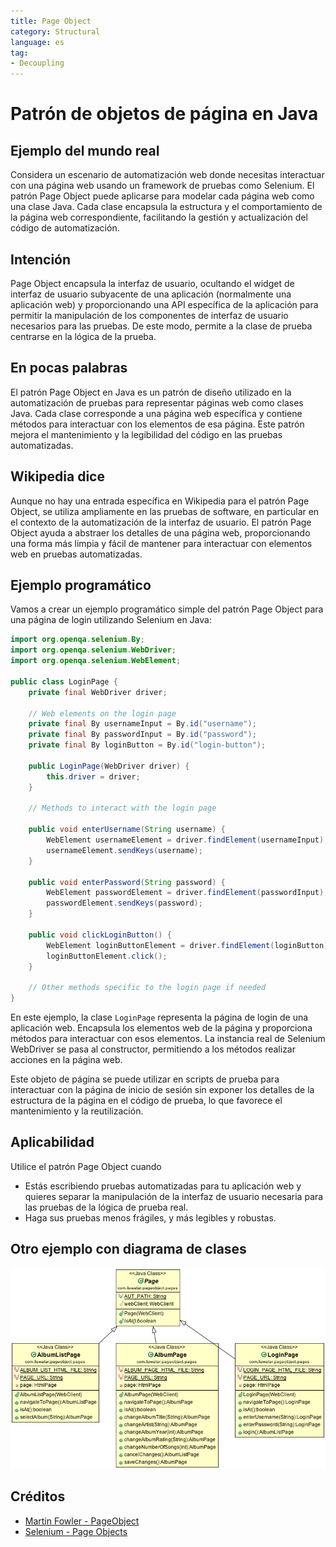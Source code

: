 ```yaml
---
title: Page Object
category: Structural
language: es
tag:
- Decoupling
---
```


# Patrón de objetos de página en Java

## Ejemplo del mundo real

Considera un escenario de automatización web donde necesitas interactuar con una página web usando un framework de pruebas como Selenium. El patrón Page Object puede aplicarse para modelar cada página web como una clase Java. Cada clase encapsula la estructura y el comportamiento de la página web correspondiente, facilitando la gestión y actualización del código de automatización.

## Intención

Page Object encapsula la interfaz de usuario, ocultando el widget de interfaz de usuario subyacente de una aplicación (normalmente una aplicación web) y proporcionando una API específica de la aplicación para permitir la manipulación de los componentes de interfaz de usuario necesarios para las pruebas. De este modo, permite a la clase de prueba centrarse en la lógica de la prueba.

## En pocas palabras

El patrón Page Object en Java es un patrón de diseño utilizado en la automatización de pruebas para representar páginas web como clases Java. Cada clase corresponde a una página web específica y contiene métodos para interactuar con los elementos de esa página. Este patrón mejora el mantenimiento y la legibilidad del código en las pruebas automatizadas.

## Wikipedia dice

Aunque no hay una entrada específica en Wikipedia para el patrón Page Object, se utiliza ampliamente en las pruebas de software, en particular en el contexto de la automatización de la interfaz de usuario. El patrón Page Object ayuda a abstraer los detalles de una página web, proporcionando una forma más limpia y fácil de mantener para interactuar con elementos web en pruebas automatizadas.

## Ejemplo programático

Vamos a crear un ejemplo programático simple del patrón Page Object para una página de login utilizando Selenium en Java:

```java
import org.openqa.selenium.By;
import org.openqa.selenium.WebDriver;
import org.openqa.selenium.WebElement;

public class LoginPage {
    private final WebDriver driver;

    // Web elements on the login page
    private final By usernameInput = By.id("username");
    private final By passwordInput = By.id("password");
    private final By loginButton = By.id("login-button");

    public LoginPage(WebDriver driver) {
        this.driver = driver;
    }

    // Methods to interact with the login page

    public void enterUsername(String username) {
        WebElement usernameElement = driver.findElement(usernameInput);
        usernameElement.sendKeys(username);
    }

    public void enterPassword(String password) {
        WebElement passwordElement = driver.findElement(passwordInput);
        passwordElement.sendKeys(password);
    }

    public void clickLoginButton() {
        WebElement loginButtonElement = driver.findElement(loginButton);
        loginButtonElement.click();
    }

    // Other methods specific to the login page if needed
}
```

En este ejemplo, la clase `LoginPage` representa la página de login de una aplicación web. Encapsula los elementos web de la página y proporciona métodos para interactuar con esos elementos. La instancia real de Selenium WebDriver se pasa al constructor, permitiendo a los métodos realizar acciones en la página web.

Este objeto de página se puede utilizar en scripts de prueba para interactuar con la página de inicio de sesión sin exponer los detalles de la estructura de la página en el código de prueba, lo que favorece el mantenimiento y la reutilización.

## Aplicabilidad

Utilice el patrón Page Object cuando

* Estás escribiendo pruebas automatizadas para tu aplicación web y quieres separar la manipulación de la interfaz de usuario necesaria para las pruebas de la lógica de prueba real.
* Haga sus pruebas menos frágiles, y más legibles y robustas.

## Otro ejemplo con diagrama de clases
![alt text](./etc/page-object.png "Page Object")

## Créditos

* [Martin Fowler - PageObject](http://martinfowler.com/bliki/PageObject.html)
* [Selenium - Page Objects](https://github.com/SeleniumHQ/selenium/wiki/PageObjects)
